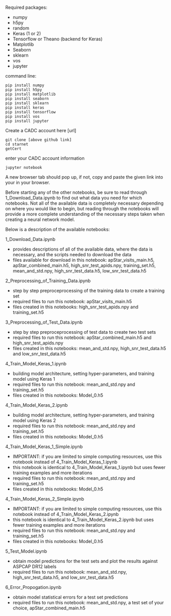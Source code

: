 Required packages:
- numpy
- h5py
- random
- Keras (1 or 2)
- Tensorflow or Theano (backend for Keras)
- Matplotlib 
- Seaborn
- sklearn
- vos
- jupyter

command line:

```
pip install numpy
pip install h5py
pip install matplotlib 
pip install seaborn
pip install sklearn
pip install keras
pip install tensorflow
pip install vos
pip install jupyter
```

Create a CADC account here [url]

```
git clone [above github link]
cd starnet
getCert
```

enter your CADC account information

```
jupyter notebook
```
A new browser tab should pop up, if not, copy and paste the given link into your in your browser.

Before starting any of the other notebooks, be sure to read through 1_Download_Data.ipynb to find out what data you need for which notebooks. Not all of the available data is completely necessary depending on where you would like to begin, but reading through the notebooks will provide a more complete understanding of the necessary steps taken when creating a neural network model.

Below is a description of the available notebooks:

1_Download_Data.ipynb
- provides descriptions of all of the available data, where the data is necessary, and the scripts needed to download the data
- files available for download in this notebook: apStar_visits_main.h5, apStar_combined_main.h5, high_snr_test_apids.npy, training_set.h5, mean_and_std.npy, high_snr_test_data.h5, low_snr_test_data.h5

2_Preprocessing_of_Training_Data.ipynb
- step by step preproceprocessing of the training data to create a training set
- required files to run this notebook: apStar_visits_main.h5
- files created in this notebooks: high_snr_test_apids.npy and training_set.h5

3_Preprocessing_of_Test_Data.ipynb
- step by step preproceprocessing of test data to create two test sets
- required files to run this notebook: apStar_combined_main.h5 and high_snr_test_apids.npy
- files created in this notebooks: mean_and_std.npy, high_snr_test_data.h5 and low_snr_test_data.h5

4_Train_Model_Keras_1.ipynb
- building model architecture, setting hyper-parameters, and training model using Keras 1
- required files to run this notebook: mean_and_std.npy and training_set.h5
- files created in this notebooks: Model_0.h5

4_Train_Model_Keras_2.ipynb
- building model architecture, setting hyper-parameters, and training model using Keras 2
- required files to run this notebook: mean_and_std.npy and training_set.h5
- files created in this notebooks: Model_0.h5

4_Train_Model_Keras_1_Simple.ipynb
- IMPORTANT: if you are limited to simple computing resources, use this notebook instead of 4_Train_Model_Keras_1.ipynb
- this notebook is identical to 4_Train_Model_Keras_1.ipynb but uses fewer training examples and more iterations
- required files to run this notebook: mean_and_std.npy and training_set.h5
- files created in this notebooks: Model_0.h5

4_Train_Model_Keras_2_Simple.ipynb
- IMPORTANT: if you are limited to simple computing resources, use this notebook instead of 4_Train_Model_Keras_2.ipynb
- this notebook is identical to 4_Train_Model_Keras_2.ipynb but uses fewer training examples and more iterations
- required files to run this notebook: mean_and_std.npy and training_set.h5
- files created in this notebooks: Model_0.h5

5_Test_Model.ipynb
- obtain model predictions for the test sets and plot the results against ASPCAP DR12 labels
- required files to run this notebook: mean_and_std.npy, high_snr_test_data.h5, and low_snr_test_data.h5

6_Error_Propogation.ipynb
- obtain model statistical errors for a test set predictions
- required files to run this notebook: mean_and_std.npy, a test set of your choice, apStar_combined_main.h5

